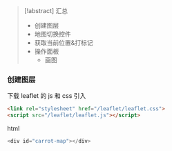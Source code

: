 > [!abstract] 汇总
> - 创建图层
> - 地图切换控件
> - 获取当前位置&打标记
> - 操作面板
> 	- 画图
### 创建图层

下载 leaflet 的 js 和 css
引入
```html
<link rel="stylesheet" href="/leaflet/leaflet.css">
<script src="/leaflet/leaflet.js"></script>
```

html
```js
<div id="carrot-map"></div>
```

```js

```